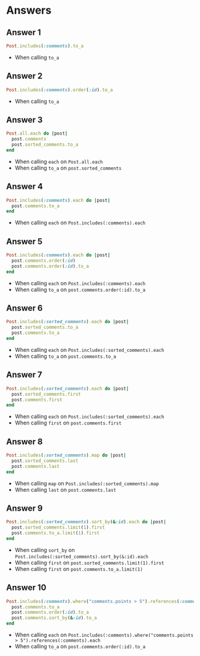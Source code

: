 # Answers

## Answer 1

```ruby
Post.includes(:comments).to_a
```

* When calling `to_a`

## Answer 2

```ruby
Post.includes(:comments).order(:id).to_a
```

* When calling `to_a`

## Answer 3

```ruby
Post.all.each do |post|
  post.comments
  post.sorted_comments.to_a
end
```

* When calling `each` on `Post.all.each`
* When calling `to_a` on `post.sorted_comments`

## Answer 4

```ruby
Post.includes(:comments).each do |post|
  post.comments.to_a
end
```

* When calling `each` on `Post.includes(:comments).each`

<div style="page-break-after: always; break-after: page;"></div>

## Answer 5

```ruby
Post.includes(:comments).each do |post|
  post.comments.order(:id)
  post.comments.order(:id).to_a
end
```

* When calling `each` on `Post.includes(:comments).each`
* When calling `to_a` on `post.comments.order(:id).to_a`

## Answer 6

```ruby
Post.includes(:sorted_comments).each do |post|
  post.sorted_comments.to_a
  post.comments.to_a
end
```

* When calling `each` on `Post.includes(:sorted_comments).each`
* When calling `to_a` on `post.comments.to_a`

## Answer 7

```ruby
Post.includes(:sorted_comments).each do |post|
  post.sorted_comments.first
  post.comments.first
end
```

* When calling `each` on `Post.includes(:sorted_comments).each`
* When calling `first` on `post.comments.first`

## Answer 8

```ruby
Post.includes(:sorted_comments).map do |post|
  post.sorted_comments.last
  post.comments.last
end
```

* When calling `map` on `Post.includes(:sorted_comments).map`
* When calling `last` on `post.comments.last`

## Answer 9

```ruby
Post.includes(:sorted_comments).sort_by(&:id).each do |post|
  post.sorted_comments.limit(1).first
  post.comments.to_a.limit(1).first
end
```

* When calling `sort_by` on `Post.includes(:sorted_comments).sort_by(&:id).each`
* When calling `first` on `post.sorted_comments.limit(1).first`
* When calling `first` on `post.comments.to_a.limit(1)`

## Answer 10

```ruby
Post.includes(:comments).where("comments.points > 5").references(:comments).each do |post|
  post.comments.to_a
  post.comments.order(:id).to_a
  post.comments.sort_by(&:id).to_a
end
```

* When calling `each` on `Post.includes(:comments).where("comments.points > 5").references(:comments).each`
* When calling `to_a` on `post.comments.order(:id).to_a`
